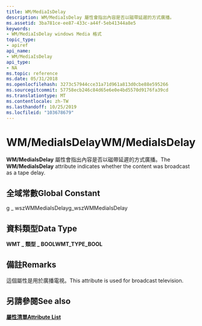```yaml
---
title: WM/MediaIsDelay
description: WM/MediaIsDelay 屬性會指出內容是否以磁帶延遲的方式廣播。
ms.assetid: 3ba781ce-ee87-433c-a44f-5eb41344a8e5
keywords:
- WM/MediaIsDelay windows Media 格式
topic_type:
- apiref
api_name:
- WM/MediaIsDelay
api_type:
- NA
ms.topic: reference
ms.date: 05/31/2018
ms.openlocfilehash: 3273c57944cce31a71d961a813d0cbe88e595266
ms.sourcegitcommit: 57758ecb246c84d65e6e0e4bd5570d9176fa39cd
ms.translationtype: MT
ms.contentlocale: zh-TW
ms.lasthandoff: 10/25/2019
ms.locfileid: "103678679"
---
```

# <a name="wmmediaisdelay"></a><span data-ttu-id="0a6db-104">WM/MediaIsDelay</span><span class="sxs-lookup"><span data-stu-id="0a6db-104">WM/MediaIsDelay</span></span>

<span data-ttu-id="0a6db-105">**WM/MediaIsDelay** 屬性會指出內容是否以磁帶延遲的方式廣播。</span><span class="sxs-lookup"><span data-stu-id="0a6db-105">The **WM/MediaIsDelay** attribute indicates whether the content was broadcast as a tape delay.</span></span>

## <a name="global-constant"></a><span data-ttu-id="0a6db-106">全域常數</span><span class="sxs-lookup"><span data-stu-id="0a6db-106">Global Constant</span></span>

<span data-ttu-id="0a6db-107">g \_ wszWMMediaIsDelay</span><span class="sxs-lookup"><span data-stu-id="0a6db-107">g\_wszWMMediaIsDelay</span></span>

## <a name="data-type"></a><span data-ttu-id="0a6db-108">資料類型</span><span class="sxs-lookup"><span data-stu-id="0a6db-108">Data Type</span></span>

<span data-ttu-id="0a6db-109">**WMT \_ 類型 \_ BOOL**</span><span class="sxs-lookup"><span data-stu-id="0a6db-109">**WMT\_TYPE\_BOOL**</span></span>

## <a name="remarks"></a><span data-ttu-id="0a6db-110">備註</span><span class="sxs-lookup"><span data-stu-id="0a6db-110">Remarks</span></span>

<span data-ttu-id="0a6db-111">這個屬性是用於廣播電視。</span><span class="sxs-lookup"><span data-stu-id="0a6db-111">This attribute is used for broadcast television.</span></span>

## <a name="see-also"></a><span data-ttu-id="0a6db-112">另請參閱</span><span class="sxs-lookup"><span data-stu-id="0a6db-112">See also</span></span>

<dl> <dt>

[<span data-ttu-id="0a6db-113">**屬性清單**</span><span class="sxs-lookup"><span data-stu-id="0a6db-113">**Attribute List**</span></span>](attribute-list.md)
</dt> </dl>

 

 




